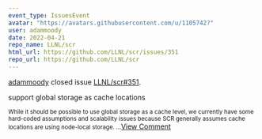 ```yaml
---
event_type: IssuesEvent
avatar: "https://avatars.githubusercontent.com/u/1105742?"
user: adammoody
date: 2022-04-21
repo_name: LLNL/scr
html_url: https://github.com/LLNL/scr/issues/351
repo_url: https://github.com/LLNL/scr
---
```


<a href='https://github.com/adammoody' target='_blank'>adammoody</a> closed issue <a href='https://github.com/LLNL/scr/issues/351' target='_blank'>LLNL/scr#351</a>.

<p>support global storage as cache locations</p><small>While it should be possible to use global storage as a cache level, we currently have some hard-coded assumptions and scalability issues because SCR generally assumes cache locations are using node-local storage....</small><a href='https://github.com/LLNL/scr/issues/351' target='_blank'>View Comment</a>